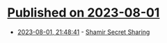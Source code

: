 # [Published on 2023-08-01](index.md)

* [2023-08-01, 21:48:41](https://lobste.rs/s/cz6qwy/shamir_secret_sharing) - [Shamir Secret Sharing](https://max.levch.in/post/724289457144070144/shamir-secret-sharing)
